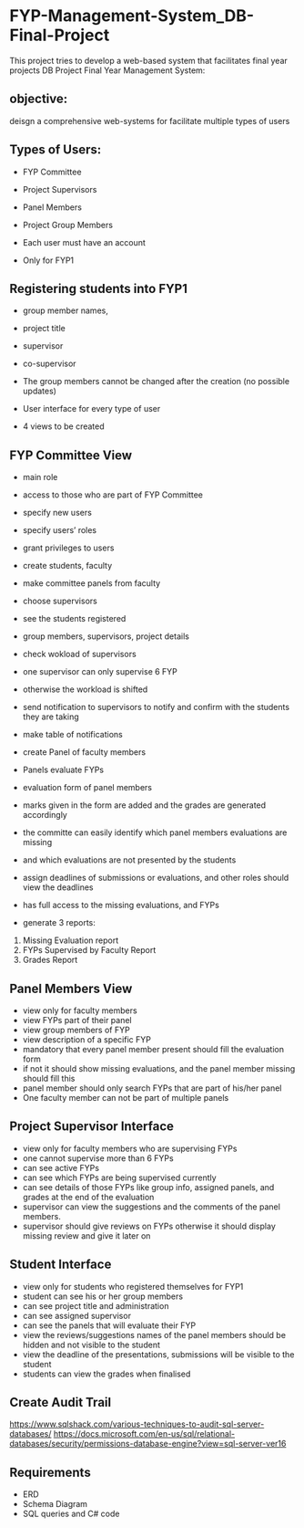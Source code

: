 # FYP-Management-System_DB-Final-Project
This project tries to develop a web-based system that facilitates final year projects
DB Project
Final Year Management System:

## objective: 
deisgn a comprehensive web-systems for facilitate multiple types of users

## Types of Users:
- FYP Committee
- Project Supervisors
- Panel Members
- Project Group Members

- Each user must have an account
- Only for FYP1

## Registering students into FYP1
- group member names,
- project title
- supervisor
- co-supervisor

- The group members cannot be changed after the creation (no possible updates)
- User interface for every type of user
- 4 views to be created

## FYP Committee View
- main role
- access to those who are part of FYP Committee
- specify new users
- specify users’ roles
- grant privileges to users

- create students, faculty
- make committee panels from faculty
- choose supervisors  

- see the students registered
- group members, supervisors, project details
- check wokload of supervisors 
- one supervisor can only supervise 6 FYP
- otherwise the workload is shifted
- send notification to supervisors to notify and confirm with the students they are taking
- make table of notifications
- create Panel of faculty members
- Panels evaluate FYPs
- evaluation form of panel members
- marks given in the form are added and the grades are generated accordingly
- the committe can easily identify which panel members evaluations are missing
- and which evaluations are not presented by the students
- assign deadlines of submissions or evaluations, and other roles should view the deadlines
- has full access to the missing evaluations, and FYPs
- generate 3 reports:
1) Missing Evaluation report
2) FYPs Supervised by Faculty Report
3) Grades Report

## Panel Members View
- view only for faculty members
- view FYPs part of their panel
- view group members of FYP
- view description of a specific FYP
- mandatory that every panel member present should fill the evaluation form
- if not it should show missing evaluations, and the panel member missing should fill this 
- panel member should only search FYPs that are part of his/her panel
- One faculty member can not be part of multiple panels

## Project Supervisor Interface
- view only for faculty members who are supervising FYPs
- one cannot supervise more than 6 FYPs
- can see active FYPs
- can see which FYPs are being supervised currently
- can see details of those FYPs like group info, assigned panels, and grades at the end of the evaluation
- supervisor can view the suggestions and the comments of the panel members. 
- supervisor should give reviews on FYPs otherwise it should display missing review and give it later on 

## Student Interface
- view only for students who registered themselves for FYP1
- student can see his or her group members
- can see project title and administration
- can see assigned supervisor
- can see the panels that will evaluate their FYP
- view the reviews/suggestions names of the panel members should be hidden and not visible to the student
- view the deadline of the presentations, submissions will be visible to the student
- students can view the grades when finalised

## Create Audit Trail
https://www.sqlshack.com/various-techniques-to-audit-sql-server-databases/
https://docs.microsoft.com/en-us/sql/relational-databases/security/permissions-database-engine?view=sql-server-ver16

## Requirements
- ERD
- Schema Diagram
- SQL queries and C# code
